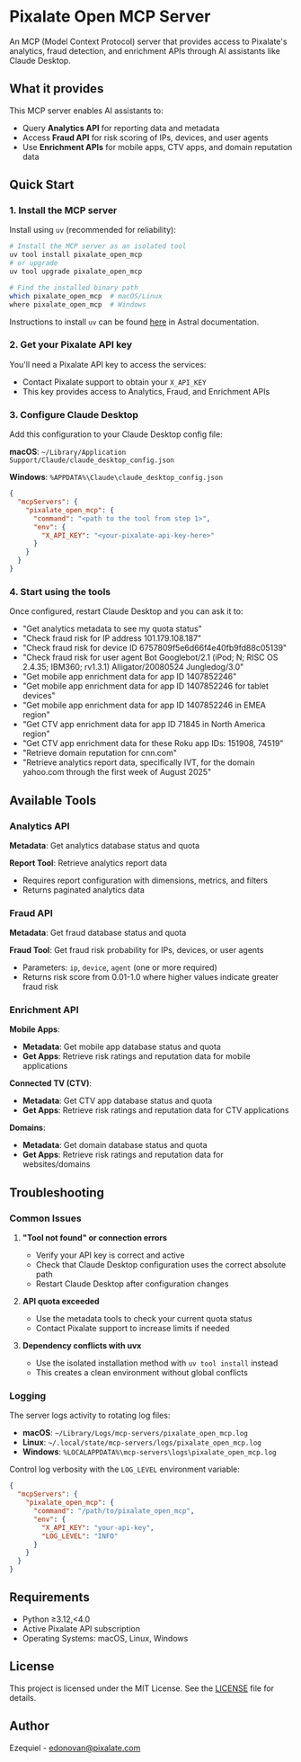 # Pixalate Open MCP Server

An MCP (Model Context Protocol) server that provides access to Pixalate's analytics, fraud detection, and enrichment
APIs through AI assistants like Claude Desktop.

## What it provides

This MCP server enables AI assistants to:

- Query **Analytics API** for reporting data and metadata
- Access **Fraud API** for risk scoring of IPs, devices, and user agents
- Use **Enrichment APIs** for mobile apps, CTV apps, and domain reputation data

## Quick Start

### 1. Install the MCP server

Install using `uv` (recommended for reliability):

```bash
# Install the MCP server as an isolated tool
uv tool install pixalate_open_mcp
# or upgrade
uv tool upgrade pixalate_open_mcp

# Find the installed binary path
which pixalate_open_mcp  # macOS/Linux
where pixalate_open_mcp  # Windows
```

Instructions to install `uv` can be found [here](https://docs.astral.sh/uv/getting-started/installation/) in Astral
documentation.

### 2. Get your Pixalate API key

You'll need a Pixalate API key to access the services:

- Contact Pixalate support to obtain your `X_API_KEY`
- This key provides access to Analytics, Fraud, and Enrichment APIs

### 3. Configure Claude Desktop

Add this configuration to your Claude Desktop config file:

**macOS**: `~/Library/Application Support/Claude/claude_desktop_config.json`

**Windows**: `%APPDATA%\Claude\claude_desktop_config.json`

```json
{
  "mcpServers": {
    "pixalate_open_mcp": {
      "command": "<path to the tool from step 1>",
      "env": {
        "X_API_KEY": "<your-pixalate-api-key-here>"
      }
    }
  }
}
```

### 4. Start using the tools

Once configured, restart Claude Desktop and you can ask it to:

- "Get analytics metadata to see my quota status"
- "Check fraud risk for IP address 101.179.108.187"
- "Check fraud risk for device ID 6757809f5e6d66f4e40fb9fd88c05139"
- "Check fraud risk for user agent Bot Googlebot/2.1 (iPod; N; RISC OS 2.4.35; IBM360; rv1.3.1) Alligator/20080524
  Jungledog/3.0"
- "Get mobile app enrichment data for app ID 1407852246"
- "Get mobile app enrichment data for app ID 1407852246 for tablet devices"
- "Get mobile app enrichment data for app ID 1407852246 in EMEA region"
- "Get CTV app enrichment data for app ID 71845 in North America region"
- "Get CTV app enrichment data for these Roku app IDs: 151908, 74519"
- "Retrieve domain reputation for cnn.com"
- "Retrieve analytics report data, specifically IVT, for the domain yahoo.com through the first week of August 2025"

## Available Tools

### Analytics API

**Metadata**: Get analytics database status and quota

**Report Tool**: Retrieve analytics report data

- Requires report configuration with dimensions, metrics, and filters
- Returns paginated analytics data

### Fraud API

**Metadata**: Get fraud database status and quota

**Fraud Tool**: Get fraud risk probability for IPs, devices, or user agents

- Parameters: `ip`, `device`, `agent` (one or more required)
- Returns risk score from 0.01-1.0 where higher values indicate greater fraud risk

### Enrichment API

**Mobile Apps**:

- **Metadata**: Get mobile app database status and quota
- **Get Apps**: Retrieve risk ratings and reputation data for mobile applications

**Connected TV (CTV)**:

- **Metadata**: Get CTV app database status and quota
- **Get Apps**: Retrieve risk ratings and reputation data for CTV applications

**Domains**:

- **Metadata**: Get domain database status and quota
- **Get Apps**: Retrieve risk ratings and reputation data for websites/domains

## Troubleshooting

### Common Issues

1. **"Tool not found" or connection errors**
    - Verify your API key is correct and active
    - Check that Claude Desktop configuration uses the correct absolute path
    - Restart Claude Desktop after configuration changes

2. **API quota exceeded**
    - Use the metadata tools to check your current quota status
    - Contact Pixalate support to increase limits if needed

3. **Dependency conflicts with uvx**
    - Use the isolated installation method with `uv tool install` instead
    - This creates a clean environment without global conflicts

### Logging

The server logs activity to rotating log files:

- **macOS**: `~/Library/Logs/mcp-servers/pixalate_open_mcp.log`
- **Linux**: `~/.local/state/mcp-servers/logs/pixalate_open_mcp.log`
- **Windows**: `%LOCALAPPDATA%\mcp-servers\logs\pixalate_open_mcp.log`

Control log verbosity with the `LOG_LEVEL` environment variable:

```json
{
  "mcpServers": {
    "pixalate_open_mcp": {
      "command": "/path/to/pixalate_open_mcp",
      "env": {
        "X_API_KEY": "your-api-key",
        "LOG_LEVEL": "INFO"
      }
    }
  }
}
```

## Requirements

- Python ≥3.12,<4.0
- Active Pixalate API subscription
- Operating Systems: macOS, Linux, Windows

## License

This project is licensed under the MIT License. See the [LICENSE](LICENSE) file for details.

## Author

Ezequiel - edonovan@pixalate.com
